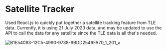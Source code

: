 # Satellite Tracker

Used React.js to quickly put together a satellite tracking feature from TLE data. Currently, it is using 21 July 2023 data, and may be updated to use the API to call the data for any satellite since the TLE data is all that's needed.

![B1E54083-12C5-4990-9738-9BDD2546FA70_1_201_a](https://github.com/zacharyjacquesgray/heo_robotics_candidate_task/assets/127930775/40e08a39-3645-4545-8d4b-2265c520baf2)
